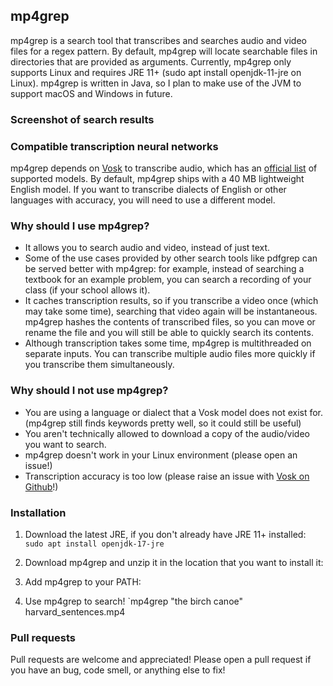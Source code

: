 mp4grep
-------
mp4grep is a search tool that transcribes and searches audio and video files for a regex pattern.
By default, mp4grep will locate searchable files in directories that are provided as arguments.
Currently, mp4grep only supports Linux and requires JRE 11+ (sudo apt install openjdk-11-jre on Linux). 
mp4grep is written in Java, so I plan to 
make use of the JVM to support macOS and Windows in future.

### Screenshot of search results

### Compatible transcription neural networks
mp4grep depends on [Vosk](https://alphacephei.com/vosk/) to transcribe audio,
which has an [official list](https://alphacephei.com/vosk/models) of supported models.
By default, mp4grep ships with a 40 MB lightweight English model. If you want to transcribe 
dialects of English or other languages with accuracy, you will need to use a different model.

### Why should I use mp4grep?
* It allows you to search audio and video, instead of just text.
* Some of the use cases provided by other search tools like pdfgrep can be served better with mp4grep:
for example, instead of searching a textbook for an example problem, you can search a recording of your class (if your school allows it).
* It caches transcription results, so if you transcribe a video once (which may take some time),
searching that video again will be instantaneous. mp4grep hashes the contents of transcribed files, so you can move or rename the file and you will still be able to quickly search its contents.
* Although transcription takes some time, mp4grep is multithreaded on separate inputs. You can transcribe multiple audio files more quickly if you transcribe them simultaneously. 

### Why should I not use mp4grep?
* You are using a language or dialect that a Vosk model does not exist for.
(mp4grep still finds keywords pretty well, so it could still be useful)
* You aren't technically allowed to download a copy of the audio/video you want to search.
* mp4grep doesn't work in your Linux environment (please open an issue!)
* Transcription accuracy is too low (please raise an issue with [Vosk on Github](https://github.com/alphacep/vosk-api)!)

### Installation
1. Download the latest JRE, if you don't already have JRE 11+ installed:
`sudo apt install openjdk-17-jre`

2. Download mp4grep and unzip it in the location that you want to install it:

3. Add mp4grep to your PATH:
4. Use mp4grep to search! `mp4grep "the birch canoe" harvard_sentences.mp4 

### Pull requests
Pull requests are welcome and appreciated! Please open a pull request if you have an bug, code smell, or anything else to fix!

